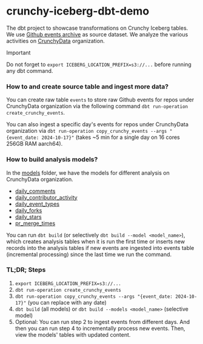 # crunchy-iceberg-dbt-demo

The dbt project to showcase transformations on Crunchy Iceberg tables.
We use [Github events archive](https://www.gharchive.org) as source dataset.
We analyze the various activities on [CrunchyData](https://github.com/CrunchyData/) organization.

> [!IMPORTANT]  
> Do not forget to `export ICEBERG_LOCATION_PREFIX=s3://...` before running any dbt command.

### How to and create source table and ingest more data?
You can create raw table `events` to store raw Github events for repos under CrunchyData organization via the following command `dbt run-operation create_crunchy_events`.

You can also ingest a specific day's events for repos under CrunchyData organization via `dbt run-operation copy_crunchy_events --args "{event_date: 2024-10-17}"` (takes ~5 min for a single day on 16 cores 256GB RAM aarch64).

### How to build analysis models?
In the [models](models/crunchy_gh_events) folder, we have the models for different analysis on CrunchyData organization.
- [daily_comments](./models/crunchy_gh_events/daily_comments.sql)
- [daily_contributor_activity](./models/crunchy_gh_events/daily_contributor_activity.sql)
- [daily_event_types](./models/crunchy_gh_events/daily_event_types.sql)
- [daily_forks](./models/crunchy_gh_events/daily_forks.sql)
- [daily_stars](./models/crunchy_gh_events/daily_stars.sql)
- [pr_merge_times](./models/crunchy_gh_events/pr_merge_times.sql)

You can run `dbt build` (or selectively `dbt build --model <model_name>`), which creates analysis tables when it is run the first time or inserts new records into the analysis tables if new events are ingested into events table (incremental processing) since the last time we run the command.


### TL;DR; Steps
1. `export ICEBERG_LOCATION_PREFIX=s3://...`
2. `dbt run-operation create_crunchy_events`
3. `dbt run-operation copy_crunchy_events --args "{event_date: 2024-10-17}"` (you can replace with any date)
4. `dbt build` (all models) or `dbt build --models <model_name>` (selective model)
5. Optional: You can run step 2 to ingest events from different days. And then you can run step 4 to incrementally process new events. Then, view the models' tables with updated content.
